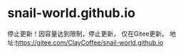 # snail-world.github.io
停止更新！因容量达到限制，停止更新，
仅在Gitee更新。
地址:https://gitee.com/ClayCoffee/snail-world.github.io



